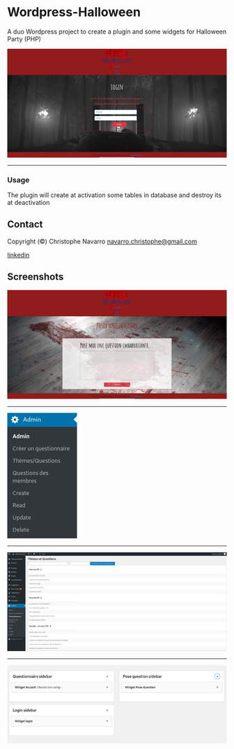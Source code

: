 # Wordpress-Halloween 
  
A duo Wordpress project to create a plugin and some widgets for Halloween Party (PHP)


![alt text](https://github.com/Crinav/Wordpress-Halloween/blob/master/screens/H.png "main page")  
___  
   
  
### Usage  

The plugin will create at activation some tables in database and destroy its at deactivation

## Contact  

Copyright (©) Christophe Navarro <navarro.christophe@gmail.com>

[linkedin](https://www.linkedin.com/in/christophe-navarro-b5173a171) 
  
## Screenshots
  
![alt text](https://github.com/Crinav/Wordpress-Halloween/blob/master/screens/quest.png)
 
___  

![alt text](https://github.com/Crinav/Wordpress-Halloween/blob/master/screens/plugin.png)  

___

![alt text](https://github.com/Crinav/Wordpress-Halloween/blob/master/screens/plugin1.png)

___

![alt text](https://github.com/Crinav/Wordpress-Halloween/blob/master/screens/widget.png)
